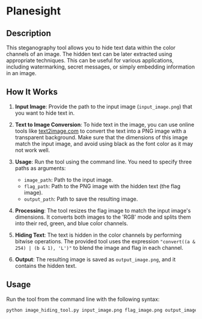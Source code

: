 # Planesight

## Description

This steganography tool allows you to hide text data within the color channels of an image. The hidden text can be later extracted using appropriate techniques. This can be useful for various applications, including watermarking, secret messages, or simply embedding information in an image.

## How It Works

1. **Input Image**: Provide the path to the input image (`input_image.png`) that you want to hide text in.

2. **Text to Image Conversion**: To hide text in the image, you can use online tools like [text2image.com](https://text2image.com/en/) to convert the text into a PNG image with a transparent background. Make sure that the dimensions of this image match the input image, and avoid using black as the font color as it may not work well.

3. **Usage**: Run the tool using the command line. You need to specify three paths as arguments:
    - `image_path`: Path to the input image.
    - `flag_path`: Path to the PNG image with the hidden text (the flag image).
    - `output_path`: Path to save the resulting image.

4. **Processing**: The tool resizes the flag image to match the input image's dimensions. It converts both images to the 'RGB' mode and splits them into their red, green, and blue color channels.

5. **Hiding Text**: The text is hidden in the color channels by performing bitwise operations. The provided tool uses the expression `"convert((a & 254) | (b & 1), 'L')"` to blend the image and flag in each channel.

6. **Output**: The resulting image is saved as `output_image.png`, and it contains the hidden text.

## Usage

Run the tool from the command line with the following syntax:

```bash
python image_hiding_tool.py input_image.png flag_image.png output_image.png

